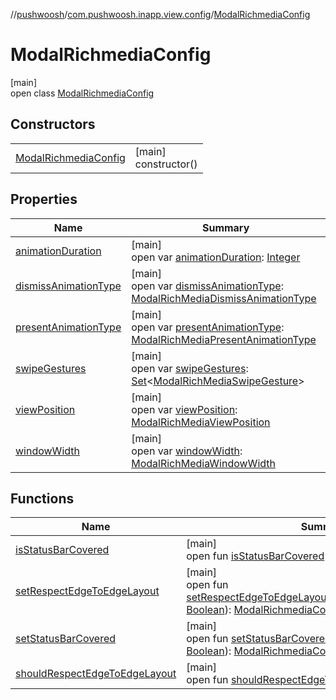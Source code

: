 //[pushwoosh](../../../index.md)/[com.pushwoosh.inapp.view.config](../index.md)/[ModalRichmediaConfig](index.md)

# ModalRichmediaConfig

[main]\
open class [ModalRichmediaConfig](index.md)

## Constructors

| | |
|---|---|
| [ModalRichmediaConfig](-modal-richmedia-config.md) | [main]<br>constructor() |

## Properties

| Name | Summary |
|---|---|
| [animationDuration](animation-duration.md) | [main]<br>open var [animationDuration](animation-duration.md): [Integer](https://developer.android.com/reference/kotlin/java/lang/Integer.html) |
| [dismissAnimationType](dismiss-animation-type.md) | [main]<br>open var [dismissAnimationType](dismiss-animation-type.md): [ModalRichMediaDismissAnimationType](../../com.pushwoosh.inapp.view.config.enums/-modal-rich-media-dismiss-animation-type/index.md) |
| [presentAnimationType](present-animation-type.md) | [main]<br>open var [presentAnimationType](present-animation-type.md): [ModalRichMediaPresentAnimationType](../../com.pushwoosh.inapp.view.config.enums/-modal-rich-media-present-animation-type/index.md) |
| [swipeGestures](swipe-gestures.md) | [main]<br>open var [swipeGestures](swipe-gestures.md): [Set](https://developer.android.com/reference/kotlin/java/util/Set.html)&lt;[ModalRichMediaSwipeGesture](../../com.pushwoosh.inapp.view.config.enums/-modal-rich-media-swipe-gesture/index.md)&gt; |
| [viewPosition](view-position.md) | [main]<br>open var [viewPosition](view-position.md): [ModalRichMediaViewPosition](../../com.pushwoosh.inapp.view.config.enums/-modal-rich-media-view-position/index.md) |
| [windowWidth](window-width.md) | [main]<br>open var [windowWidth](window-width.md): [ModalRichMediaWindowWidth](../../com.pushwoosh.inapp.view.config.enums/-modal-rich-media-window-width/index.md) |

## Functions

| Name | Summary |
|---|---|
| [isStatusBarCovered](is-status-bar-covered.md) | [main]<br>open fun [isStatusBarCovered](is-status-bar-covered.md)(): [Boolean](https://developer.android.com/reference/kotlin/java/lang/Boolean.html) |
| [setRespectEdgeToEdgeLayout](set-respect-edge-to-edge-layout.md) | [main]<br>open fun [setRespectEdgeToEdgeLayout](set-respect-edge-to-edge-layout.md)(respectEdgeToEdgeLayout: [Boolean](https://developer.android.com/reference/kotlin/java/lang/Boolean.html)): [ModalRichmediaConfig](index.md) |
| [setStatusBarCovered](set-status-bar-covered.md) | [main]<br>open fun [setStatusBarCovered](set-status-bar-covered.md)(statusBarCovered: [Boolean](https://developer.android.com/reference/kotlin/java/lang/Boolean.html)): [ModalRichmediaConfig](index.md) |
| [shouldRespectEdgeToEdgeLayout](should-respect-edge-to-edge-layout.md) | [main]<br>open fun [shouldRespectEdgeToEdgeLayout](should-respect-edge-to-edge-layout.md)(): [Boolean](https://developer.android.com/reference/kotlin/java/lang/Boolean.html) |
